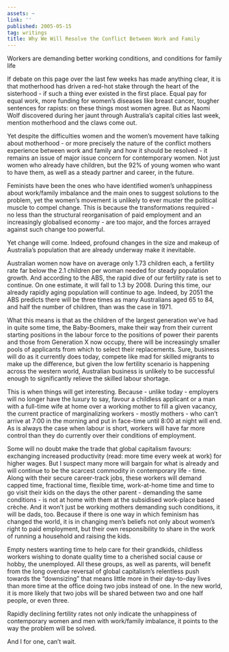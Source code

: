 ```yaml
---
assets: ~
link: ''
published: 2005-05-15
tag: writings
title: Why We Will Resolve the Conflict Between Work and Family
---
```

Workers are demanding better working conditions, and conditions for
family life

If debate on this page over the last few weeks has made anything clear,
it is that motherhood has driven a red-hot stake through the heart of
the sisterhood - if such a thing ever existed in the first place. Equal
pay for equal work, more funding for women’s diseases like breast
cancer, tougher sentences for rapists: on these things most women agree.
But as Naomi Wolf discovered during her jaunt through Australia’s
capital cities last week, mention motherhood and the claws come out.

Yet despite the difficulties women and the women’s movement have talking
about motherhood - or more precisely the nature of the conflict mothers
experience between work and family and how it should be resolved - it
remains an issue of major issue concern for contemporary women. Not just
women who already have children, but the 92% of young women who want to
have them, as well as a steady partner and career, in the future.

Feminists have been the ones who have identified women’s unhappiness
about work/family imbalance and the main ones to suggest solutions to
the problem, yet the women’s movement is unlikely to ever muster the
political muscle to compel change. This is because the transformations
required - no less than the structural reorganisation of paid employment
and an increasingly globalised economy - are too major, and the forces
arrayed against such change too powerful.

Yet change will come. Indeed, profound changes in the size and makeup of
Australia’s population that are already underway make it inevitable.

Australian women now have on average only 1.73 children each, a
fertility rate far below the 2.1 children per woman needed for steady
population growth. And according to the ABS, the rapid dive of our
fertility rate is set to continue. On one estimate, it will fall to 1.3
by 2008. During this time, our already rapidly aging population will
continue to age. Indeed, by 2051 the ABS predicts there will be three
times as many Australians aged 65 to 84, and half the number of
children, than was the case in 1971.

What this means is that as the children of the largest generation we’ve
had in quite some time, the Baby-Boomers, make their way from their
current starting positions in the labour force to the positions of power
their parents and those from Generation X now occupy, there will be
increasingly smaller pools of applicants from which to select their
replacements. Sure, business will do as it currently does today, compete
like mad for skilled migrants to make up the difference, but given the
low fertility scenario is happening across the western world, Australian
business is unlikely to be successful enough to significantly relieve
the skilled labour shortage.

This is when things will get interesting. Because - unlike today -
employers will no longer have the luxury to say, favour a childless
applicant or a man with a full-time wife at home over a working mother
to fill a given vacancy, the current practice of marginalizing workers -
mostly mothers - who can’t arrive at 7:00 in the morning and put in
face-time until 8:00 at night will end. As is always the case when
labour is short, workers will have far more control than they do
currently over their conditions of employment.

Some will no doubt make the trade that global capitalism favours:
exchanging increased productivity (read: more time every week at work)
for higher wages. But I suspect many more will bargain for what is
already and will continue to be the scarcest commodity in contemporary
life - time. Along with their secure career-track jobs, these workers
will demand capped time, fractional time, flexible time, work-at-home
time and time to go visit their kids on the days the other parent -
demanding the same conditions - is not at home with them at the
subsidised work-place based cr&egrave;che. And it won’t just be working
mothers demanding such conditions, it will be dads, too. Because if
there is one way in which feminism has changed the world, it is in
changing men’s beliefs not only about women’s right to paid employment,
but their own responsibility to share in the work of running a household
and raising the kids.

Empty nesters wanting time to help care for their grandkids, childless
workers wishing to donate quality time to a cherished social cause or
hobby, the unemployed. All these groups, as well as parents, will
benefit from the long overdue reversal of global capitalism’s relentless
push towards the “downsizing” that means little more in their day-to-day
lives than more time at the office doing two jobs instead of one. In the
new world, it is more likely that two jobs will be shared between two
and one half people, or even three.

Rapidly declining fertility rates not only indicate the unhappiness of
contemporary women and men with work/family imbalance, it points to the
way the problem will be solved.

And I for one, can’t wait.